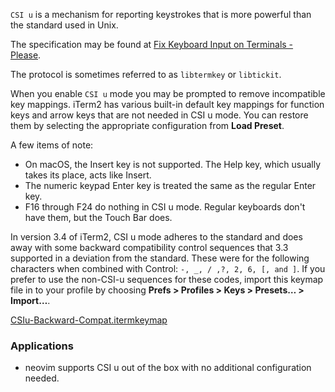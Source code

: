 `CSI u` is a mechanism for reporting keystrokes that is more powerful than the standard used in Unix.

The specification may be found at <a href="http://www.leonerd.org.uk/hacks/fixterms/">Fix Keyboard Input on Terminals - Please</a>.

The protocol is sometimes referred to as `libtermkey` or `libtickit`.

When you enable `CSI u` mode you may be prompted to remove incompatible key mappings. iTerm2 has various built-in default key mappings for function keys and arrow keys that are not needed in CSI u mode. You can restore them by selecting the appropriate configuration from **Load Preset**.

A few items of note:

  * On macOS, the Insert key is not supported. The Help key, which usually takes its place, acts like Insert.
  * The numeric keypad Enter key is treated the same as the regular Enter key.
  * F16 through F24 do nothing in CSI u mode. Regular keyboards don't have them, but the Touch Bar does.

In version 3.4 of iTerm2, CSI u mode adheres to the standard and does away with some backward compatibility control sequences that 3.3 supported in a deviation from the standard. These were for the following characters when combined with Control: `-, _, / ,?, 2, 6, [, and ]`. If you prefer to use the non-CSI-u sequences for these codes, import this keymap file in to your profile by choosing **Prefs > Profiles > Keys > Presets… > Import…**.

[CSIu-Backward-Compat.itermkeymap](/keymaps/CSIu-Backward-Compat.itermkeymap)

### Applications

  * neovim supports CSI u out of the box with no additional configuration needed.
